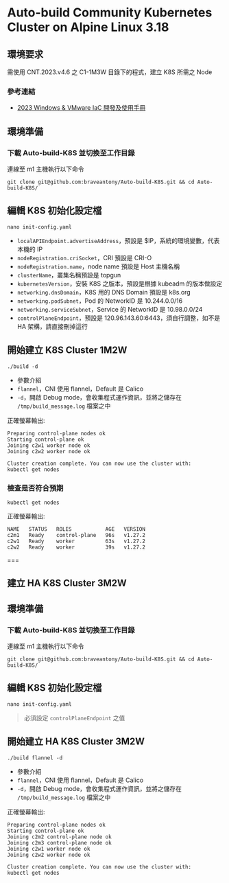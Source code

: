 # Auto-build Community Kubernetes Cluster on Alpine Linux 3.18

## 環境要求

需使用 CNT.2023.v4.6 之 C1-1M3W 目錄下的程式，建立 K8S 所需之 Node

### 參考連結
- [2023 Windows & VMware IaC 開發及使用手冊](https://hackmd.io/@QI-AN/iac)

## 環境準備

### 下載 Auto-build-K8S 並切換至工作目錄

連線至 m1 主機執行以下命令

```
git clone git@github.com:braveantony/Auto-build-K8S.git && cd Auto-build-K8S/
```

## 編輯 K8S 初始化設定檔

```
nano init-config.yaml
```

- `localAPIEndpoint.advertiseAddress`，預設是 $IP，系統的環境變數，代表本機的 IP
- `nodeRegistration.criSocket`，CRI 預設是 CRI-O
- `nodeRegistration.name`，node name 預設是 Host 主機名稱
- `clusterName`，叢集名稱預設是 topgun
- `kubernetesVersion`，安裝 K8S 之版本，預設是根據 kubeadm 的版本做設定
- `networking.dnsDomain`，K8S 用的 DNS Domain 預設是 k8s.org
- `networking.podSubnet`，Pod 的 NetworkID 是 10.244.0.0/16
- `networking.serviceSubnet`，Service 的 NetworkID 是 10.98.0.0/24
- `controlPlaneEndpoint`，預設是 120.96.143.60:6443，須自行調整，如不是 HA 架構，請直接刪掉這行

## 開始建立 K8S Cluster 1M2W

```
./build -d
```

- 參數介紹
- `flannel`，CNI 使用 flannel，Default 是 Calico
- `-d`，開啟 Debug mode，會收集程式運作資訊，並將之儲存在 `/tmp/build_message.log` 檔案之中

正確螢幕輸出:
```
Preparing control-plane nodes ok
Starting control-plane ok
Joining c2w1 worker node ok
Joining c2w2 worker node ok

Cluster creation complete. You can now use the cluster with:
kubectl get nodes
```

### 檢查是否符合預期

```
kubectl get nodes
```

正確螢幕輸出:
```
NAME   STATUS   ROLES           AGE   VERSION
c2m1   Ready    control-plane   96s   v1.27.2
c2w1   Ready    worker          63s   v1.27.2
c2w2   Ready    worker          39s   v1.27.2
```

===

## 建立 HA K8S Cluster 3M2W

## 環境準備

### 下載 Auto-build-K8S 並切換至工作目錄

連線至 m1 主機執行以下命令

```
git clone git@github.com:braveantony/Auto-build-K8S.git && cd Auto-build-K8S/
```

## 編輯 K8S 初始化設定檔

```
nano init-config.yaml
```

> 必須設定 `controlPlaneEndpoint` 之值

## 開始建立 HA K8S Cluster 3M2W

```
./build flannel -d
```

- 參數介紹
- `flannel`，CNI 使用 flannel，Default 是 Calico
- `-d`，開啟 Debug mode，會收集程式運作資訊，並將之儲存在 `/tmp/build_message.log` 檔案之中

正確螢幕輸出:
```
Preparing control-plane nodes ok
Starting control-plane ok
Joining c2m2 control-plane node ok
Joining c2m3 control-plane node ok
Joining c2w1 worker node ok
Joining c2w2 worker node ok

Cluster creation complete. You can now use the cluster with:
kubectl get nodes
```
